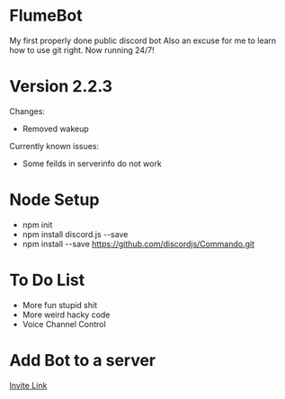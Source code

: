 # FlumeBot
My first properly done public discord bot
Also an excuse for me to learn how to use git right.
Now running 24/7!


# Version 2.2.3
Changes: 
- Removed wakeup

Currently known issues:
- Some feilds in serverinfo do not work


# Node Setup
- npm init
- npm install discord.js --save
- npm install --save https://github.com/discordjs/Commando.git

# To Do List
- More fun stupid shit
- More weird hacky code
- Voice Channel Control

# Add Bot to a server
[Invite Link](https://discordapp.com/oauth2/authorize?client_id=662760640242384904&scope=bot&permissions=2146958591)
